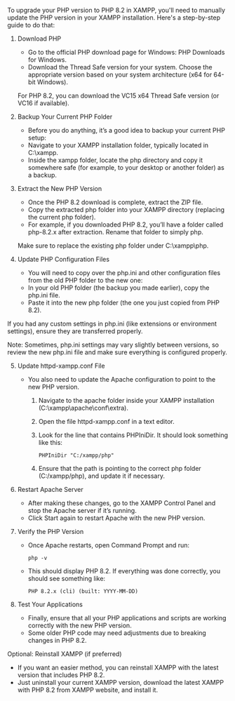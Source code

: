 To upgrade your PHP version to PHP 8.2 in XAMPP, you'll need to manually update the PHP version in your XAMPP installation. Here's a step-by-step guide to do that:

1. Download PHP

     - Go to the official PHP download page for Windows: PHP Downloads for Windows.
     - Download the Thread Safe version for your system. Choose the appropriate version based on your system architecture (x64 for 64-bit Windows).

     For PHP 8.2, you can download the VC15 x64 Thread Safe version (or VC16 if available).

2. Backup Your Current PHP Folder

    - Before you do anything, it’s a good idea to backup your current PHP setup:
    - Navigate to your XAMPP installation folder, typically located in C:\xampp\.
    - Inside the xampp folder, locate the php directory and copy it somewhere safe (for example, to your desktop or another folder) as a backup.
  
3. Extract the New PHP Version

    - Once the PHP 8.2 download is complete, extract the ZIP file.
    - Copy the extracted php folder into your XAMPP directory (replacing the current php folder).
    - For example, if you downloaded PHP 8.2, you’ll have a folder called php-8.2.x after extraction. Rename that folder to simply php.

    Make sure to replace the existing php folder under C:\xampp\php.

4. Update PHP Configuration Files

    - You will need to copy over the php.ini and other configuration files from the old PHP folder to the new one:
    - In your old PHP folder (the backup you made earlier), copy the php.ini file.
    - Paste it into the new php folder (the one you just copied from PHP 8.2).

If you had any custom settings in php.ini (like extensions or environment settings), ensure they are transferred properly.

Note: Sometimes, php.ini settings may vary slightly between versions, so review the new php.ini file and make sure everything is configured properly.

5. Update httpd-xampp.conf File

    - You also need to update the Apache configuration to point to the new PHP version.
        1. Navigate to the apache folder inside your XAMPP installation (C:\xampp\apache\conf\extra).
        2. Open the file httpd-xampp.conf in a text editor.
        3. Look for the line that contains PHPIniDir. It should look something like this:
     
               PHPIniDir "C:/xampp/php"

        4. Ensure that the path is pointing to the correct php folder (C:/xampp/php), and update it if necessary.
     
6. Restart Apache Server

    - After making these changes, go to the XAMPP Control Panel and stop the Apache server if it’s running.
    - Click Start again to restart Apache with the new PHP version.
  
7. Verify the PHP Version

    - Once Apache restarts, open Command Prompt and run:

          php -v

    - This should display PHP 8.2. If everything was done correctly, you should see something like:
  
          PHP 8.2.x (cli) (built: YYYY-MM-DD)

8. Test Your Applications

    - Finally, ensure that all your PHP applications and scripts are working correctly with the new PHP version.
    - Some older PHP code may need adjustments due to breaking changes in PHP 8.2.

Optional: Reinstall XAMPP (if preferred)

  - If you want an easier method, you can reinstall XAMPP with the latest version that includes PHP 8.2.
  - Just uninstall your current XAMPP version, download the latest XAMPP with PHP 8.2 from XAMPP website, and install it.
